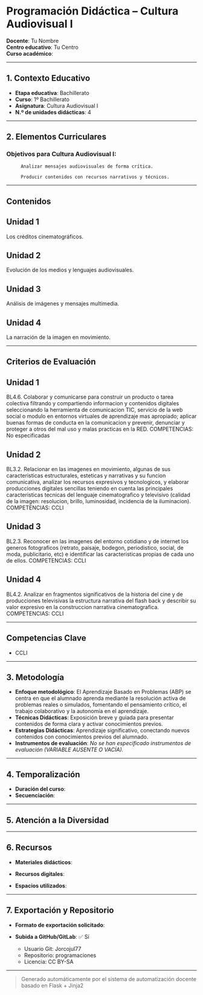 # Programación Didáctica – Cultura Audiovisual I

**Docente**: Tu Nombre  
**Centro educativo**: Tu Centro  
**Curso académico**:   

---

## 1. Contexto Educativo

- **Etapa educativa**: Bachillerato
- **Curso**: 1º Bachillerato
- **Asignatura**: Cultura Audiovisual I
- **N.º de unidades didácticas**: 4

---
## 2. Elementos Curriculares

### Objetivos para Cultura Audiovisual I:</h3>


  <ul>
    
      Analizar mensajes audiovisuales de forma crítica.
    
      Producir contenidos con recursos narrativos y técnicos.
    
  </ul>


---

## Contenidos

## Unidad 1
Los créditos cinematográficos.

## Unidad 2
Evolución de los medios y lenguajes audiovisuales.

## Unidad 3
Análisis de imágenes y mensajes multimedia.

## Unidad 4
La narración de la imagen en movimiento.


---

## Criterios de Evaluación

## Unidad 1
BL4.6. Colaborar y comunicarse para construir un producto o tarea colectiva filtrando y compartiendo
informacion y contenidos digitales seleccionando la herramienta de comunicacion TIC, servicio de la web
social o modulo en entornos virtuales de aprendizaje mas apropiado; aplicar buenas formas de conducta
en la comunicacion y prevenir, denunciar y proteger a otros del mal uso y malas practicas en la RED.
COMPETENCIAS: No especificadas

## Unidad 2
BL3.2. Relacionar en las imagenes en movimiento, algunas de sus caracteristicas estructurales, esteticas
y narrativas y su funcion comunicativa, analizar los recursos expresivos y tecnologicos, y elaborar
producciones digitales sencillas teniendo en cuenta las principales caracteristicas tecnicas del lenguaje
cinematografico y televisivo (calidad de la imagen: resolucion, brillo, luminosidad, incidencia de la
iluminacion).
COMPETENCIAS: CCLI

## Unidad 3
BL2.3. Reconocer en las imagenes del entorno cotidiano y de internet los generos fotograficos (retrato,
paisaje, bodegon, periodistico, social, de moda, publicitario, etc) e identificar las caracteristicas propias de
cada uno de ellos.
COMPETENCIAS: CCLI

## Unidad 4
BL4.2. Analizar en fragmentos significativos de la historia del cine y de producciones televisivas la
estructura narrativa del flash back y describir su valor expresivo en la construccion narrativa
cinematografica.
COMPETENCIAS: CCLI


---

## Competencias Clave


- CCLI



---

## 3. Metodología

- **Enfoque metodológico**: El Aprendizaje Basado en Problemas (ABP) se centra en que el alumnado aprenda mediante la resolución activa de problemas reales o simulados, fomentando el pensamiento crítico, el trabajo colaborativo y la autonomía en el aprendizaje.
- **Técnicas Didácticas**: Exposición breve y guiada para presentar contenidos de forma clara y activar conocimientos previos.
- **Estrategias Didácticas**: Aprendizaje significativo, conectando nuevos contenidos con conocimientos previos del alumnado.
- **Instrumentos de evaluación**: _No se han especificado instrumentos de evaluación (VARIABLE AUSENTE O VACÍA)._

---
## 4. Temporalización

- **Duración del curso**: 
- **Secuenciación**:  
  

---

## 5. Atención a la Diversidad



---

## 6. Recursos

- **Materiales didácticos**:  
  
- **Recursos digitales**:  
  
- **Espacios utilizados**: 

---

## 7. Exportación y Repositorio

- **Formato de exportación solicitado**: 
- **Subida a GitHub/GitLab**: ✅ Sí

  - Usuario Git: Jorcojul77
  - Repositorio: programaciones
  - Licencia: CC BY-SA


---

> Generado automáticamente por el sistema de automatización docente basado en Flask + Jinja2